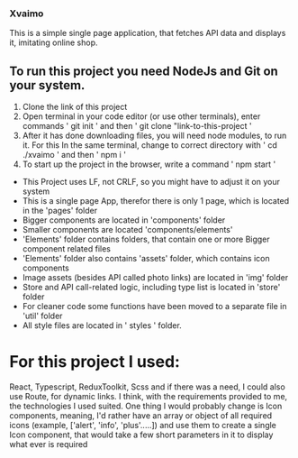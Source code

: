 ### Xvaimo

This is a simple single page application, that fetches API data and displays it, imitating online shop.

## To run this project you need NodeJs and Git on your system.

1. Clone the link of this project
2. Open terminal in your code editor (or use other terminals),
   enter commands ' git init ' and then ' git clone "link-to-this-project '
3. After it has done downloading files, you will need node modules, to run it. For this
   In the same terminal, change to correct directory with ' cd ./xvaimo ' and then ' npm i '
4. To start up the project in the browser, write a command ' npm start '

- This Project uses LF, not CRLF, so you might have to adjust it on your system
- This is a single page App, therefor there is only 1 page, which is located in the 'pages' folder
- Bigger components are located in 'components' folder
- Smaller components are located 'components/elements'
- 'Elements' folder contains folders, that contain one or more Bigger component related files
- 'Elements' folder also contains 'assets' folder, which contains icon components
- Image assets (besides API called photo links) are located in 'img' folder
- Store and API call-related logic, including type list is located in 'store' folder
- For cleaner code some functions have been moved to a separate file in 'util' folder
- All style files are located in ' styles ' folder.

# For this project I used:

React, Typescript, ReduxToolkit, Scss and if there was a need, I could also use Route, for dynamic links.
I think, with the requirements provided to me, the technologies I used suited. One thing I would probably change is Icon components, meaning,
I'd rather have an array or object of all required icons (example, ['alert', 'info', 'plus'.....]) and use them to create a single Icon component, that would take a few short parameters in it to display what ever is required
